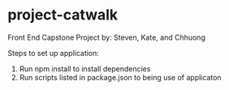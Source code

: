 # project-catwalk
Front End Capstone Project by:
Steven, Kate, and Chhuong

Steps to set up application:
1. Run npm install to install dependencies
2. Run scripts listed in package.json to being use of applicaton
